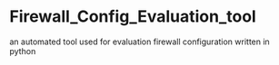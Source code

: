 # Firewall_Config_Evaluation_tool
an automated tool used for evaluation firewall configuration written in python
